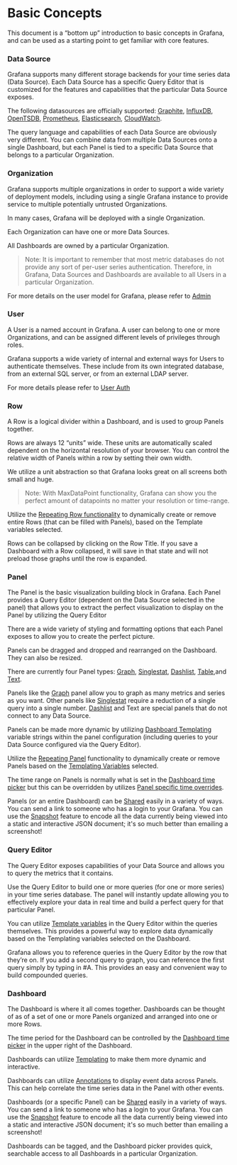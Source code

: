 # Basic Concepts

This document is a “bottom up” introduction to basic concepts in Grafana, and can be used as a starting point to get familiar with core features.

### Data Source

Grafana supports many different storage backends for your time series data (Data Source). Each Data Source has a specific Query Editor that is customized for the features and capabilities that the particular Data Source exposes.

The following datasources are officially supported: [Graphite](../features/datasources/graphite.md), [InfluxDB](../features/datasources/influxdb.md), [OpenTSDB](../features/datasources/opentsdb.md), [Prometheus](../features/datasources/prometheus.md), [Elasticsearch](../features/datasources/elasticsearch.md), [CloudWatch](../features/datasources/cloudwatch.md).

The query language and capabilities of each Data Source are obviously very different. You can combine data from multiple Data Sources onto a single Dashboard, but each Panel is tied to a specific Data Source that belongs to a particular Organization.

### Organization

Grafana supports multiple organizations in order to support a wide variety of deployment models, including using a single Grafana instance to provide service to multiple potentially untrusted Organizations.

In many cases, Grafana will be deployed with a single Organization.

Each Organization can have one or more Data Sources.

All Dashboards are owned by a particular Organization.

 > Note: It is important to remember that most metric databases do not provide any sort of per-user series authentication. Therefore, in Grafana, Data Sources and Dashboards are available to all Users in a particular Organization.

For more details on the user model for Grafana, please refer to [Admin](../reference/admin.md)

### User

A User is a named account in Grafana. A user can belong to one or more Organizations, and can be assigned different levels of privileges through roles.

Grafana supports a wide variety of internal and external ways for Users to authenticate themselves. These include from its own integrated database, from an external SQL server, or from an external LDAP server.

For more details please refer to [User Auth](../http_api/auth.md)

### Row

A Row is a logical divider within a Dashboard, and is used to group Panels together.

Rows are always 12 “units” wide. These units are automatically scaled dependent on the horizontal resolution of your browser. You can control the relative width of Panels within a row by setting their own width.

We utilize a unit abstraction so that Grafana looks great on all screens both small and huge.

 > Note: With MaxDataPoint functionality, Grafana can show you the perfect amount of datapoints no matter your resolution or time-range.

Utilize the [Repeating Row functionality](../reference/templating.md#templating) to dynamically create or remove entire Rows (that can be filled with Panels), based on the Template variables selected.

Rows can be collapsed by clicking on the Row Title. If you save a Dashboard with a Row collapsed, it will save in that state and will not preload those graphs until the row is expanded.

### Panel

The Panel is the basic visualization building block in Grafana. Each Panel provides a Query Editor (dependent on the Data Source selected in the panel) that allows you to extract the perfect visualization to display on the Panel by utilizing the Query Editor

There are a wide variety of styling and formatting options that each Panel exposes to allow you to create the perfect picture.

Panels can be dragged and dropped and rearranged on the Dashboard. They can also be resized.

There are currently four Panel types: [Graph](../features/panels/graph.md), [Singlestat](../features/panels/singlestat.md), [Dashlist](../features/panels//dashlist.md), [Table](../features/panels/table_panel.md),and [Text]().

Panels like the [Graph](../features/panels/graph.md) panel allow you to graph as many metrics and series as you want. Other panels like [Singlestat](../features/panels/singlestat.md) require a reduction of a single query into a single number. [Dashlist](../features/panels/dashlist.md) and Text are special panels that do not connect to any Data Source.

Panels can be made more dynamic by utilizing [Dashboard Templating](../reference/templating.md) variable strings within the panel configuration (including queries to your Data Source configured via the Query Editor).

Utilize the [Repeating Panel](../reference/templating.md#repeating-panels-and-repeating-rows) functionality to dynamically create or remove Panels based on the [Templating Variables](../reference/templating.md#templating) selected.

The time range on Panels is normally what is set in the [Dashboard time picker](../reference/timerange.md) but this can be overridden by utilizes [Panel specific time overrides](../reference/timerange.md#panel-time-overrides-timeshift).

Panels (or an entire Dashboard) can be [Shared](../reference/sharing.md) easily in a variety of ways. You can send a link to someone who has a login to your Grafana. You can use the [Snapshot](../reference/sharing.md#share-dashboard) feature to encode all the data currently being viewed into a static and interactive JSON document; it's so much better than emailing a screenshot!


### Query Editor

The Query Editor exposes capabilities of your Data Source and allows you to query the metrics that it contains.

Use the Query Editor to build one or more queries (for one or more series) in your time series database. The panel will instantly update allowing you to effectively explore your data in real time and build a perfect query for that particular Panel.

You can utilize [Template variables](../reference/templating.md) in the Query Editor within the queries themselves. This provides a powerful way to explore data dynamically based on the Templating variables selected on the Dashboard.

Grafana allows you to reference queries in the Query Editor by the row that they’re on. If you add a second query to graph, you can reference the first query simply by typing in #A. This provides an easy and convenient way to build compounded queries.

### Dashboard

The Dashboard is where it all comes together. Dashboards can be thought of as of a set of one or more Panels organized and arranged into one or more Rows.

The time period for the Dashboard can be controlled by the [Dashboard time picker](../reference/timerange.md) in the upper right of the Dashboard.

Dashboards can utilize [Templating](../reference/templating.md) to make them more dynamic and interactive.

Dashboards can utilize [Annotations](../reference/annotations.md) to display event data across Panels. This can help correlate the time series data in the Panel with other events.

Dashboards (or a specific Panel) can be [Shared](../reference/sharing.md) easily in a variety of ways. You can send a link to someone who has a login to your Grafana. You can use the [Snapshot](../reference/sharing.md#dashboard-snapshot) feature to encode all the data currently being viewed into a static and interactive JSON document; it's so much better than emailing a screenshot!

Dashboards can be tagged, and the Dashboard picker provides quick, searchable access to all Dashboards in a particular Organization.
